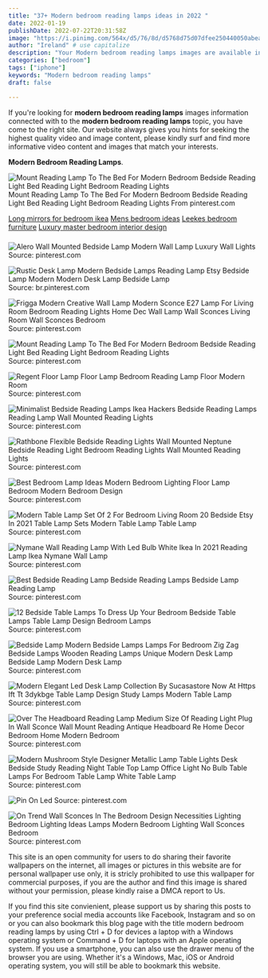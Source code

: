 ```yaml
---
title: "37+ Modern bedroom reading lamps ideas in 2022 "
date: 2022-01-19
publishDate: 2022-07-22T20:31:58Z
image: "https://i.pinimg.com/564x/d5/76/8d/d5768d75d07dfee250440050abea84cc--bedroom-lighting-wall-lighting.jpg"
author: "Ireland" # use capitalize
description: "Your Modern bedroom reading lamps images are available in this site. Modern bedroom reading lamps are a topic that is being searched for and liked by netizens today. You can Download the Modern bedroom reading lamps files here. Find and Download all royalty-free vectors."
categories: ["bedroom"]
tags: ["iphone"]
keywords: "Modern bedroom reading lamps"
draft: false

---
```


If you're looking for **modern bedroom reading lamps** images information connected with to the **modern bedroom reading lamps** topic, you have come to the right  site.  Our website always  gives you  hints  for seeking  the highest  quality video and image  content, please kindly surf and find more informative video content and images  that match your interests.

**Modern Bedroom Reading Lamps**. 

![Mount Reading Lamp To The Bed For Modern Bedroom Bedside Reading Light Bed Reading Light Bedroom Reading Lights](https://i.pinimg.com/originals/7b/cf/6b/7bcf6bf17b1e4499dfe8a0069b238635.jpg "Mount Reading Lamp To The Bed For Modern Bedroom Bedside Reading Light Bed Reading Light Bedroom Reading Lights")
Mount Reading Lamp To The Bed For Modern Bedroom Bedside Reading Light Bed Reading Light Bedroom Reading Lights From pinterest.com

[Long mirrors for bedroom ikea](/long-mirrors-for-bedroom-ikea/)
[Mens bedroom ideas](/mens-bedroom-ideas/)
[Leekes bedroom furniture](/leekes-bedroom-furniture/)
[Luxury master bedroom interior design](/luxury-master-bedroom-interior-design/)



### 

 


![Alero Wall Mounted Bedside Lamp Modern Wall Lamp Luxury Wall Lights](https://i.pinimg.com/474x/d3/cd/23/d3cd23922a48c4c4587cc1cf63342a49.jpg "Alero Wall Mounted Bedside Lamp Modern Wall Lamp Luxury Wall Lights")
Source: pinterest.com

 

![Rustic Desk Lamp Modern Bedside Lamps Reading Lamp Etsy Bedside Lamp Modern Modern Desk Lamp Bedside Lamp](https://i.pinimg.com/736x/24/92/e3/2492e388b8e3a00417c508c68bfc90a7.jpg "Rustic Desk Lamp Modern Bedside Lamps Reading Lamp Etsy Bedside Lamp Modern Modern Desk Lamp Bedside Lamp")
Source: br.pinterest.com

 

![Frigga Modern Creative Wall Lamp Modern Sconce E27 Lamp For Living Room Bedroom Reading Lights Home Dec Wall Lamp Wall Sconces Living Room Wall Sconces Bedroom](https://i.pinimg.com/originals/ca/8f/0a/ca8f0a7a9c0e348c407d103b1f3e5470.jpg "Frigga Modern Creative Wall Lamp Modern Sconce E27 Lamp For Living Room Bedroom Reading Lights Home Dec Wall Lamp Wall Sconces Living Room Wall Sconces Bedroom")
Source: pinterest.com

 

![Mount Reading Lamp To The Bed For Modern Bedroom Bedside Reading Light Bed Reading Light Bedroom Reading Lights](https://i.pinimg.com/originals/7b/cf/6b/7bcf6bf17b1e4499dfe8a0069b238635.jpg "Mount Reading Lamp To The Bed For Modern Bedroom Bedside Reading Light Bed Reading Light Bedroom Reading Lights")
Source: pinterest.com

 

![Regent Floor Lamp Floor Lamp Bedroom Reading Lamp Floor Modern Room](https://i.pinimg.com/originals/7c/35/45/7c3545f38e52bc04a066238703b5090c.png "Regent Floor Lamp Floor Lamp Bedroom Reading Lamp Floor Modern Room")
Source: pinterest.com

 

![Minimalist Bedside Reading Lamps Ikea Hackers Bedside Reading Lamps Reading Lamp Wall Mounted Reading Lights](https://i.pinimg.com/474x/00/a9/97/00a99785fb8955fc3f28051747665845.jpg "Minimalist Bedside Reading Lamps Ikea Hackers Bedside Reading Lamps Reading Lamp Wall Mounted Reading Lights")
Source: pinterest.com

 

![Rathbone Flexible Bedside Reading Lights Wall Mounted Neptune Bedside Reading Light Bedroom Reading Lights Wall Mounted Reading Lights](https://i.pinimg.com/736x/5f/9b/a2/5f9ba28ab3f3d9cf7138c004ce448cc7.jpg "Rathbone Flexible Bedside Reading Lights Wall Mounted Neptune Bedside Reading Light Bedroom Reading Lights Wall Mounted Reading Lights")
Source: pinterest.com

 

![Best Bedroom Lamp Ideas Modern Bedroom Lighting Floor Lamp Bedroom Modern Bedroom Design](https://i.pinimg.com/736x/2e/97/cd/2e97cd369693a5aa83d9dda004865577.jpg "Best Bedroom Lamp Ideas Modern Bedroom Lighting Floor Lamp Bedroom Modern Bedroom Design")
Source: pinterest.com

 

![Modern Table Lamp Set Of 2 For Bedroom Living Room 20 Bedside Etsy In 2021 Table Lamp Sets Modern Table Lamp Table Lamp](https://i.pinimg.com/736x/50/6c/d3/506cd37977fa68eb8f87a200d540d995.jpg "Modern Table Lamp Set Of 2 For Bedroom Living Room 20 Bedside Etsy In 2021 Table Lamp Sets Modern Table Lamp Table Lamp")
Source: pinterest.com

 

![Nymane Wall Reading Lamp With Led Bulb White Ikea In 2021 Reading Lamp Ikea Nymane Wall Lamp](https://i.pinimg.com/originals/bb/91/d3/bb91d3128c836086a50d79fcad87a993.jpg "Nymane Wall Reading Lamp With Led Bulb White Ikea In 2021 Reading Lamp Ikea Nymane Wall Lamp")
Source: pinterest.com

 

![Best Bedside Reading Lamp Bedside Reading Lamps Bedside Lamp Reading Lamp](https://i.pinimg.com/564x/f5/f4/9b/f5f49b7e687d959134894a53c7cbe5e7.jpg "Best Bedside Reading Lamp Bedside Reading Lamps Bedside Lamp Reading Lamp")
Source: pinterest.com

 

![12 Bedside Table Lamps To Dress Up Your Bedroom Bedside Table Lamps Table Lamp Design Bedroom Lamps](https://i.pinimg.com/originals/9f/37/4b/9f374b9a32145f69a4169ebb92df025c.jpg "12 Bedside Table Lamps To Dress Up Your Bedroom Bedside Table Lamps Table Lamp Design Bedroom Lamps")
Source: pinterest.com

 

![Bedside Lamp Modern Bedside Lamps Lamps For Bedroom Zig Zag Bedside Lamps Wooden Reading Lamps Unique Modern Desk Lamp Bedside Lamp Modern Desk Lamp](https://i.pinimg.com/474x/f2/88/2f/f2882ff4de7247d104505d90d38ed51c.jpg "Bedside Lamp Modern Bedside Lamps Lamps For Bedroom Zig Zag Bedside Lamps Wooden Reading Lamps Unique Modern Desk Lamp Bedside Lamp Modern Desk Lamp")
Source: pinterest.com

 

![Modern Elegant Led Desk Lamp Collection By Sucasastore Now At Https Ift Tt 3dykbge Table Lamp Design Study Lamps Modern Table Lamp](https://i.pinimg.com/736x/e7/3a/56/e73a565c46a09b70ff6a2619feab92a5.jpg "Modern Elegant Led Desk Lamp Collection By Sucasastore Now At Https Ift Tt 3dykbge Table Lamp Design Study Lamps Modern Table Lamp")
Source: pinterest.com

 

![Over The Headboard Reading Lamp Medium Size Of Reading Light Plug In Wall Sconce Wall Mount Reading Antique Headboard Re Home Decor Bedroom Home Modern Bedroom](https://i.pinimg.com/736x/c6/39/96/c639964501e3489cf210c0cd2be9e86d.jpg "Over The Headboard Reading Lamp Medium Size Of Reading Light Plug In Wall Sconce Wall Mount Reading Antique Headboard Re Home Decor Bedroom Home Modern Bedroom")
Source: pinterest.com

 

![Modern Mushroom Style Designer Metallic Lamp Table Lights Desk Bedside Study Reading Night Table Top Lamp Office Light No Bulb Table Lamps For Bedroom Table Lamp White Table Lamp](https://i.pinimg.com/originals/02/88/e3/0288e3cb6c2c4d7cedffa510da6e4552.jpg "Modern Mushroom Style Designer Metallic Lamp Table Lights Desk Bedside Study Reading Night Table Top Lamp Office Light No Bulb Table Lamps For Bedroom Table Lamp White Table Lamp")
Source: pinterest.com

 

![Pin On Led](https://i.pinimg.com/originals/92/50/71/925071aa8a92f3714c5635e6d42e66a8.jpg "Pin On Led")
Source: pinterest.com

 

![On Trend Wall Sconces In The Bedroom Design Necessities Lighting Bedroom Lighting Ideas Lamps Modern Bedroom Lighting Wall Sconces Bedroom](https://i.pinimg.com/564x/d5/76/8d/d5768d75d07dfee250440050abea84cc--bedroom-lighting-wall-lighting.jpg "On Trend Wall Sconces In The Bedroom Design Necessities Lighting Bedroom Lighting Ideas Lamps Modern Bedroom Lighting Wall Sconces Bedroom")
Source: pinterest.com

 

This site is an open community for users to do sharing their favorite wallpapers on the internet, all images or pictures in this website are for personal wallpaper use only, it is stricly prohibited to use this wallpaper for commercial purposes, if you are the author and find this image is shared without your permission, please kindly raise a DMCA report to Us.

If you find this site convienient, please support us by sharing this posts to your preference social media accounts like Facebook, Instagram and so on or you can also bookmark this blog page with the title modern bedroom reading lamps by using Ctrl + D for devices a laptop with a Windows operating system or Command + D for laptops with an Apple operating system. If you use a smartphone, you can also use the drawer menu of the browser you are using. Whether it's a Windows, Mac, iOS or Android operating system, you will still be able to bookmark this website.
